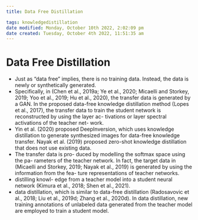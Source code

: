 ```yaml
---
title: Data Free Distillation

tags: knowledgedistillation 
date modified: Monday, October 10th 2022, 2:02:09 pm
date created: Tuesday, October 4th 2022, 11:51:35 am
---
```


# Data Free Distillation
- Just as “data free” implies, there is no training data. Instead, the data is newly or synthetically generated.
- Specifically, in (Chen et al., 2019a; Ye et al., 2020; Micaelli and Storkey, 2019; Yoo et al., 2019; Hu et al., 2020), the transfer data is generated by a GAN. In the proposed data-free knowledge distillation method (Lopes et al., 2017), the transfer data to train the student network is reconstructed by using the layer ac- tivations or layer spectral activations of the teacher net- work.
- Yin et al. (2020) proposed DeepInversion, which uses knowledge distillation to generate synthesized images for data-free knowledge transfer. Nayak et al. (2019) proposed zero-shot knowledge distillation that does not use existing data.
- The transfer data is pro- duced by modelling the softmax space using the pa- rameters of the teacher network. In fact, the target data in (Micaelli and Storkey, 2019; Nayak et al., 2019) is generated by using the information from the fea- ture representations of teacher networks.
- distilling knowl- edge from a teacher model into a student neural network (Kimura et al., 2018; Shen et al., 2021).
- data distillation, which is similar to data-free distillation (Radosavovic et al., 2018; Liu et al., 2019d; Zhang et al., 2020d). In data distillation, new training annotations of unlabeled data generated from the teacher model are employed to train a student model.



